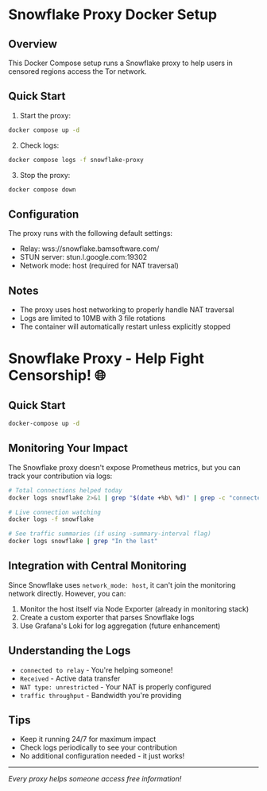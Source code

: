# Snowflake Proxy Docker Setup

## Overview

This Docker Compose setup runs a Snowflake proxy to help users in censored regions access the Tor network.

## Quick Start

1. Start the proxy:

```bash
docker compose up -d
```

2. Check logs:

```bash
docker compose logs -f snowflake-proxy
```

3. Stop the proxy:

```bash
docker compose down
```

## Configuration

The proxy runs with the following default settings:

- Relay: wss://snowflake.bamsoftware.com/
- STUN server: stun.l.google.com:19302
- Network mode: host (required for NAT traversal)

## Notes

- The proxy uses host networking to properly handle NAT traversal
- Logs are limited to 10MB with 3 file rotations
- The container will automatically restart unless explicitly stopped

# Snowflake Proxy - Help Fight Censorship! 🌐

## Quick Start

```bash
docker-compose up -d
```

## Monitoring Your Impact

The Snowflake proxy doesn't expose Prometheus metrics, but you can track your contribution via logs:

```bash
# Total connections helped today
docker logs snowflake 2>&1 | grep "$(date +%b\ %d)" | grep -c "connected to relay"

# Live connection watching
docker logs -f snowflake

# See traffic summaries (if using -summary-interval flag)
docker logs snowflake | grep "In the last"
```

## Integration with Central Monitoring

Since Snowflake uses `network_mode: host`, it can't join the monitoring network directly. However, you can:

1. Monitor the host itself via Node Exporter (already in monitoring stack)
2. Create a custom exporter that parses Snowflake logs
3. Use Grafana's Loki for log aggregation (future enhancement)

## Understanding the Logs

- `connected to relay` - You're helping someone!
- `Received` - Active data transfer
- `NAT type: unrestricted` - Your NAT is properly configured
- `traffic throughput` - Bandwidth you're providing

## Tips

- Keep it running 24/7 for maximum impact
- Check logs periodically to see your contribution
- No additional configuration needed - it just works!

---

_Every proxy helps someone access free information!_
